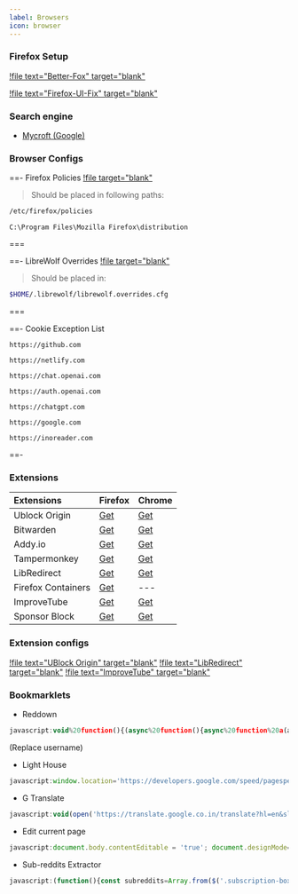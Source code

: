 ```yaml
---
label: Browsers
icon: browser
---
```


### Firefox Setup

[!file text="Better-Fox" target="blank"](https://github.com/yokoffing/Betterfox/blob/main/user.js)

[!file text="Firefox-UI-Fix" target="blank"](https://github.com/black7375/Firefox-UI-Fix/releases/latest)

### Search engine 
- [Mycroft (Google)](https://mycroftproject.com/install.html?id=118251&basename=anti-google&icontype=ico&name=G)

### Browser Configs

==-  Firefox Policies
[!file target="blank"](https://raw.githubusercontent.com/fynks/configs/main/browsers/policies.json)

> Should be placed in following paths:
> 
```bash
/etc/firefox/policies
```

```pwsh
C:\Program Files\Mozilla Firefox\distribution
```
===

==- LibreWolf Overrides
[!file target="blank"](https://raw.githubusercontent.com/fynks/configs/main/browsers/librewolf.overrides.cfg)

> Should be placed in:

```bash
$HOME/.librewolf/librewolf.overrides.cfg
```
===

==- Cookie Exception List

```uri
https://github.com
```

```uri
https://netlify.com
```

```uri
https://chat.openai.com
```

```uri
https://auth.openai.com
```

```uri
https://chatgpt.com
```

```uri
https://google.com
```

```uri
https://inoreader.com
```
==-

### Extensions

| **Extensions**     | **Firefox**                                                                       | **Chrome**                                                                                                  |
| :----------------- | :-------------------------------------------------------------------------------- | :---------------------------------------------------------------------------------------------------------- |
| Ublock Origin      | [Get](https://addons.mozilla.org/en-GB/firefox/addon/ublock-origin/)              | [Get](https://chrome.google.com/webstore/detail/ublock-origin/cjpalhdlnbpafiamejdnhcphjbkeiagm)             |
| Bitwarden          | [Get](https://addons.mozilla.org/en-US/firefox/addon/bitwarden-password-manager/) | [Get](https://chrome.google.com/webstore/detail/bitwarden-free-password-m/nngceckbapebfimnlniiiahkandclblb) |
| Addy.io            | [Get](https://addons.mozilla.org/en-US/firefox/addon/addy_io/)                    | [Get](https://chrome.google.com/webstore/detail/addyio-anonymous-email-fo/iadbdpnoknmbdeolbapdackdcogdmjpe) |
| Tampermonkey       | [Get](https://addons.mozilla.org/en-US/firefox/addon/tampermonkey/)               | [Get](https://chrome.google.com/webstore/detail/tampermonkey/dhdgffkkebhmkfjojejmpbldmpobfkfo)              |
| LibRedirect        | [Get](https://addons.mozilla.org/firefox/addon/libredirect/)                      | [Get](https://libredirect.github.io/download_chromium.html)                                   |
| Firefox Containers | [Get](https://addons.mozilla.org/en-US/firefox/addon/multi-account-containers/)   | ---                                                                                                         |
| ImproveTube     | [Get](https://addons.mozilla.org/en-US/firefox/addon/youtube-addon/)               | [Get](https://chromewebstore.google.com/detail/improve-youtube-%F0%9F%8E%A7-for-yo/bnomihfieiccainjcjblhegjgglakjdd)                           |
| Sponsor Block      | [Get](https://addons.mozilla.org/en-US/firefox/addon/sponsorblock/)               | [Get](https://chrome.google.com/webstore/detail/mnjggcdmjocbbbhaepdhchncahnbgone)                           |

### Extension configs

[!file text="UBlock Origin" target="blank"](https://raw.githubusercontent.com/fynks/configs/main/browsers/u_block_origin_configs.txt)
[!file text="LibRedirect" target="blank"](https://raw.githubusercontent.com/fynks/configs/main/browsers/libredirect.json)
[!file text="ImproveTube" target="blank"](https://raw.githubusercontent.com/fynks/configs/main/browsers/improvedtube.json)

### Bookmarklets
- Reddown
```js
javascript:void%20function(){(async%20function(){async%20function%20a(a){const%20b=await%20fetch(a);if(!b.ok)throw%20new%20Error(`Failed%20to%20fetch%20${a}:%20${b.status}%20${b.statusText}`);return%20b.json()}async%20function%20b(b){const%20d=[];let%20e=null;do{const%20f=e%3F`${b}%3Fafter=${e}`:b;console.log(`Fetching%20URL:%20${f}`);const%20g=await%20a(f),h=c(g);d.push(...h),e=g.data.after}while(e);return%20d}function%20c(a){return%20a.data.children.filter(a=%3E%22t3%22===a.kind).map(a=%3E({title:a.data.title,permalink:`https://www.reddit.com${a.data.permalink}`}))}function%20d(a){const%20b=e(a),c=i(a),d=h(b);j(b,d,c)}function%20e(a){const%20b=document.createElement(%22table%22);b.classList.add(%22reddit-posts-table%22);const%20c=document.createElement(%22thead%22),d=document.createElement(%22tr%22);d.appendChild(f(%22th%22,%22Title%22)),d.appendChild(f(%22th%22,%22Actions%22)),c.appendChild(d),b.appendChild(c);const%20e=document.createElement(%22tbody%22);return%20a.forEach(a=%3E{const%20b=document.createElement(%22tr%22);b.appendChild(f(%22td%22,a.title));const%20c=document.createElement(%22td%22);c.appendChild(g(%22Post%22,a.permalink,%22_blank%22,%22post-link%22)),c.appendChild(document.createTextNode(%22%20|%20%22)),c.appendChild(g(%22Download%22,k(a.permalink),%22_blank%22,%22download-link%22)),b.appendChild(c),e.appendChild(b)}),b.appendChild(e),b}function%20f(a,b){const%20c=document.createElement(a);return%20c.textContent=b,c}function%20g(a,b,c,d){const%20e=document.createElement(%22a%22);return%20e.textContent=a,e.href=b,e.target=c,e.classList.add(d),e}function%20h(a){const%20b=document.createElement(%22input%22);return%20b.type=%22text%22,b.placeholder=%22Search%20by%20title%22,b.classList.add(%22search-input%22),b.addEventListener(%22input%22,function(){const%20b=this.value.toLowerCase();a.querySelectorAll(%22tbody%20tr%22).forEach(a=%3E{const%20c=a.querySelector(%22td:first-child%22).textContent.toLowerCase();a.style.display=c.includes(b)%3F%22%22:%22none%22})}),b}function%20i(a){const%20b=document.createElement(%22button%22);return%20b.textContent=%22Export%22,b.addEventListener(%22click%22,function(){l(a)}),b}function%20j(a,b,c){const%20d=document.createElement(%22div%22);d.classList.add(%22reddit-table-container%22),d.appendChild(b),d.appendChild(a),d.appendChild(c);const%20e=window.open(%22%22);e.document.body.innerHTML=%22%22,e.document.body.appendChild(d);const%20f=e.document.createElement(%22style%22);f.textContent=`%20%20%20%20%20%20%20%20%20%20%20%20body%20{%20%20%20%20%20%20%20%20%20%20%20%20%20%20%20%20font-family:%20Arial,%20sans-serif;%20%20%20%20%20%20%20%20%20%20%20%20%20%20%20%20padding:%2020px;%20%20%20%20%20%20%20%20%20%20%20%20}%20%20%20%20%20%20%20%20%20%20%20%20.reddit-table-container%20{%20%20%20%20%20%20%20%20%20%20%20%20%20%20%20%20max-width:%20800px;%20%20%20%20%20%20%20%20%20%20%20%20%20%20%20%20margin:%200%20auto;%20%20%20%20%20%20%20%20%20%20%20%20%20%20%20%20border:%201px%20solid%20%23ccc;%20%20%20%20%20%20%20%20%20%20%20%20%20%20%20%20padding:%2020px;%20%20%20%20%20%20%20%20%20%20%20%20%20%20%20%20background-color:%20%23f9f9f9;%20%20%20%20%20%20%20%20%20%20%20%20}%20%20%20%20%20%20%20%20%20%20%20%20.reddit-posts-table%20{%20%20%20%20%20%20%20%20%20%20%20%20%20%20%20%20width:%20100%25;%20%20%20%20%20%20%20%20%20%20%20%20%20%20%20%20border-collapse:%20collapse;%20%20%20%20%20%20%20%20%20%20%20%20%20%20%20%20margin-top:%2010px;%20%20%20%20%20%20%20%20%20%20%20%20}%20%20%20%20%20%20%20%20%20%20%20%20.reddit-posts-table%20th,%20.reddit-posts-table%20td%20{%20%20%20%20%20%20%20%20%20%20%20%20%20%20%20%20border:%201px%20solid%20%23ddd;%20%20%20%20%20%20%20%20%20%20%20%20%20%20%20%20padding:%208px;%20%20%20%20%20%20%20%20%20%20%20%20%20%20%20%20text-align:%20left;%20%20%20%20%20%20%20%20%20%20%20%20}%20%20%20%20%20%20%20%20%20%20%20%20.search-input%20{%20%20%20%20%20%20%20%20%20%20%20%20%20%20%20%20width:%20100%25;%20%20%20%20%20%20%20%20%20%20%20%20%20%20%20%20padding:%208px;%20%20%20%20%20%20%20%20%20%20%20%20%20%20%20%20margin-bottom:%2010px;%20%20%20%20%20%20%20%20%20%20%20%20%20%20%20%20box-sizing:%20border-box;%20%20%20%20%20%20%20%20%20%20%20%20}%20%20%20%20%20%20%20%20%20%20%20%20.post-link,%20.download-link%20{%20%20%20%20%20%20%20%20%20%20%20%20%20%20%20%20margin-right:%205px;%20%20%20%20%20%20%20%20%20%20%20%20}%20%20%20%20%20%20%20%20`,e.document.head.appendChild(f)}function%20k(a){const%20b=a.replace(%22https://www.reddit.com%22,%22%22);return`https://rapidsave.com${b}`}function%20l(b){const%20c=b.map(a=%3Ek(a.permalink)).join(%22\n%22),d=new%20Blob([c],{type:%22text/plain%22}),e=URL.createObjectURL(d),f=document.createElement(%22a%22);f.href=e,f.download=%22reddit_saved_urls.txt%22,f.click(),URL.revokeObjectURL(e)}try{const%20a=await%20b(`https://www.reddit.com/user/${%22JHON_DOE%22}/saved.json`);d(a)}catch(a){console.error(%22Error%20fetching%20or%20rendering%20saved%20posts:%22,a)}})()}();
```
(Replace username)

- Light House
``` js
javascript:window.location='https://developers.google.com/speed/pagespeed/insights/?url='+encodeURI(window.location);
```
- G Translate
``` js
javascript:void(open('https://translate.google.co.in/translate?hl=en&sl=auto&tl=en&u='+location.href));
```
- Edit current page
```js
javascript:document.body.contentEditable = 'true'; document.designMode='on'; void 0
```
- Sub-reddits Extractor
```js
javascript:(function(){const subreddits=Array.from($('.subscription-box li a.title')).map(link=>link.textContent).join('\n');const textarea=document.createElement('textarea');textarea.value=subreddits;document.body.replaceWith(textarea);})();
```